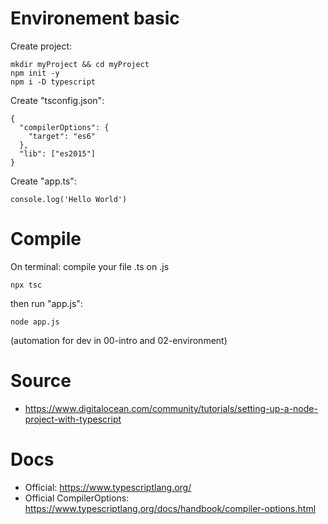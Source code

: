 # Environement basic

Create project:
```
mkdir myProject && cd myProject
npm init -y
npm i -D typescript
```

Create "tsconfig.json":
```
{
  "compilerOptions": {
    "target": "es6"
  },
  "lib": ["es2015"]
}
```

Create "app.ts":
```
console.log('Hello World')
```

# Compile
On terminal:
compile your file .ts on .js
```
npx tsc
```
then run "app.js":
```
node app.js
```
(automation for dev in 00-intro and 02-environment)

# Source
  - https://www.digitalocean.com/community/tutorials/setting-up-a-node-project-with-typescript

# Docs
  - Official: https://www.typescriptlang.org/
  - Official CompilerOptions: https://www.typescriptlang.org/docs/handbook/compiler-options.html


